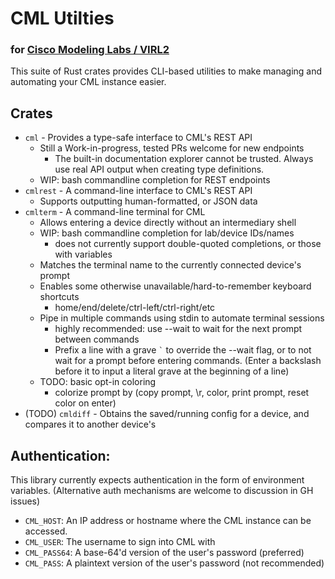 # CML Utilties
### for [Cisco Modeling Labs / VIRL2](https://www.cisco.com/c/en/us/products/cloud-systems-management/modeling-labs/index.html)

This suite of Rust crates provides CLI-based utilities to make managing and automating your CML instance easier.


## Crates
* `cml` - Provides a type-safe interface to CML's REST API
  * Still a Work-in-progress, tested PRs welcome for new endpoints
	* The built-in documentation explorer cannot be trusted. Always use real API output when creating type definitions.
  * WIP: bash commandline completion for REST endpoints
* `cmlrest` - A command-line interface to CML's REST API
  * Supports outputting human-formatted, or JSON data
* `cmlterm` - A command-line terminal for CML
  * Allows entering a device directly without an intermediary shell
  * WIP: bash commandline completion for lab/device IDs/names
    * does not currently support double-quoted completions, or those with variables
  * Matches the terminal name to the currently connected device's prompt
  * Enables some otherwise unavailable/hard-to-remember keyboard shortcuts
    * home/end/delete/ctrl-left/ctrl-right/etc
  * Pipe in multiple commands using stdin to automate terminal sessions
    * highly recommended: use --wait to wait for the next prompt between commands
    * Prefix a line with a grave ``` ` ``` to override the --wait flag, or to not wait for a prompt before entering commands. (Enter a backslash before it to input a literal grave at the beginning of a line)
  * TODO: basic opt-in coloring
    * colorize prompt by (copy prompt, \r, color, print prompt, reset color on enter)
* (TODO) `cmldiff` - Obtains the saved/running config for a device, and compares it to another device's
  

## Authentication:
This library currently expects authentication in the form of environment variables. (Alternative auth mechanisms are welcome to discussion in GH issues)
* `CML_HOST`: An IP address or hostname where the CML instance can be accessed.
* `CML_USER`: The username to sign into CML with
* `CML_PASS64`: A base-64'd version of the user's password (preferred)
* `CML_PASS`: A plaintext version of the user's password (not recommended)
